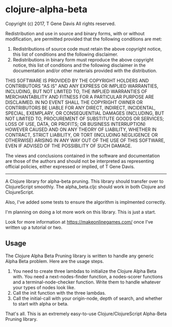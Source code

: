 # clojure-alpha-beta

Copyright (c) 2017, T Gene Davis
All rights reserved.

Redistribution and use in source and binary forms, with or without
modification, are permitted provided that the following conditions are met:

1. Redistributions of source code must retain the above copyright notice, this
   list of conditions and the following disclaimer.
2. Redistributions in binary form must reproduce the above copyright notice,
   this list of conditions and the following disclaimer in the documentation
   and/or other materials provided with the distribution.

THIS SOFTWARE IS PROVIDED BY THE COPYRIGHT HOLDERS AND CONTRIBUTORS "AS IS" AND
ANY EXPRESS OR IMPLIED WARRANTIES, INCLUDING, BUT NOT LIMITED TO, THE IMPLIED
WARRANTIES OF MERCHANTABILITY AND FITNESS FOR A PARTICULAR PURPOSE ARE
DISCLAIMED. IN NO EVENT SHALL THE COPYRIGHT OWNER OR CONTRIBUTORS BE LIABLE FOR
ANY DIRECT, INDIRECT, INCIDENTAL, SPECIAL, EXEMPLARY, OR CONSEQUENTIAL DAMAGES
(INCLUDING, BUT NOT LIMITED TO, PROCUREMENT OF SUBSTITUTE GOODS OR SERVICES;
LOSS OF USE, DATA, OR PROFITS; OR BUSINESS INTERRUPTION) HOWEVER CAUSED AND
ON ANY THEORY OF LIABILITY, WHETHER IN CONTRACT, STRICT LIABILITY, OR TORT
(INCLUDING NEGLIGENCE OR OTHERWISE) ARISING IN ANY WAY OUT OF THE USE OF THIS
SOFTWARE, EVEN IF ADVISED OF THE POSSIBILITY OF SUCH DAMAGE.

The views and conclusions contained in the software and documentation are those
of the authors and should not be interpreted as representing official policies,
either expressed or implied, of T Gene Davis.

----

A Clojure library for alpha-beta pruning. This library should transfer over to
ClojureScript smoothly. The alpha_beta.cljc should work in both
Clojure and ClojureScript.

Also, I've added some tests to ensure the algorithm is implmented correctly.

I'm planning on doing a lot more work on this library. This is just
a start.

Look for more information at https://makeonlinegames.com/ once I've written up
a tutorial or two.


## Usage

The Clojure Alpha Beta Pruning library is written to handle any generic Alpha Beta 
problem. Here are the usage steps.

1. You need to create three lambdas to initialize the Clojure Alpha Beta with.
   You need a next-nodes-finder function, a nodes-scorer functions and a
   terminal-node-checker function. Write them to handle whatever your types
   of nodes look like.
2. Call the init function with the three lambdas.
3. Call the initial-call with your origin-node, depth of search, and whether
   to start with alpha or beta.

That's all. This is an extremely easy-to-use Clojure/ClojureScript 
Alpha-Beta Pruning library.